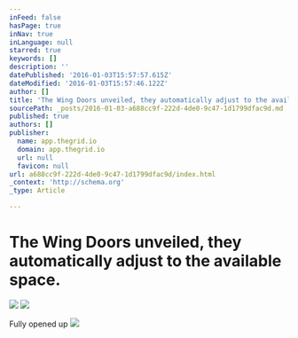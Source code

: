 ```yaml
---
inFeed: false
hasPage: true
inNav: true
inLanguage: null
starred: true
keywords: []
description: ''
datePublished: '2016-01-03T15:57:57.615Z'
dateModified: '2016-01-03T15:57:46.122Z'
author: []
title: 'The Wing Doors unveiled, they automatically adjust to the available space.'
sourcePath: _posts/2016-01-03-a688cc9f-222d-4de0-9c47-1d1799dfac9d.md
published: true
authors: []
publisher:
  name: app.thegrid.io
  domain: app.thegrid.io
  url: null
  favicon: null
url: a688cc9f-222d-4de0-9c47-1d1799dfac9d/index.html
_context: 'http://schema.org'
_type: Article

---
```

# The Wing Doors unveiled, they automatically adjust to the available space.
![](https://s3-us-west-2.amazonaws.com/the-grid-img/p/b09a97439687dc8a1a84a448037060385dc0fe89.jpg)
![](https://the-grid-user-content.s3-us-west-2.amazonaws.com/cfc21de3-be7c-439c-a952-13225b8a6cd7.jpg)

Fully opened up
![](https://the-grid-user-content.s3-us-west-2.amazonaws.com/d0abb77e-80d9-44e4-a902-b0389e17301c.jpg)